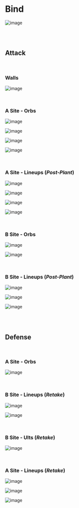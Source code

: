 # Bind
![image](bind.jpg)



&nbsp;  
&nbsp;  
## Attack

&nbsp;  
### Walls
![image](attack-walls.jpg)
&nbsp;  

&nbsp;  
### A Site - Orbs
![image](attack-A-orb-1.jpg)
&nbsp;  

![image](attack-A-orb-2.jpg)
&nbsp;  

![image](attack-A-orb3.jpg)
&nbsp;  

![image](attack-A-orb4.jpg)
&nbsp;  

&nbsp;  
### A Site - Lineups  (*Post-Plant*)
![image](A-lineup1.jpg)
&nbsp;  

![image](A-lineup2.jpg)
&nbsp;  

![image](A-lineup3.jpg)
&nbsp;  

![image](A-lineup4.jpg)
&nbsp;  


&nbsp;  
### B Site - Orbs
![image](attack-B-orb-1.jpg)
&nbsp;  

![image](attack-B-orb-2.jpg)
&nbsp;  

&nbsp;  
### B Site - Lineups (*Post-Plant*)
![image](B-lineup1.jpg)
&nbsp;  

![image](B-lineup2.jpg)
&nbsp;  

![image](B-lineup3.jpg)
&nbsp;  



&nbsp;  
&nbsp;  
## Defense

&nbsp;  
### A Site - Orbs
![image](defense-A-orb1.jpg)
&nbsp;  

&nbsp;  
### B Site - Lineups (*Retake*)
![image](retake-B-1.jpg)
&nbsp;  

![image](retake-B-2.jpg)
&nbsp;  

&nbsp;  
### B Site - Ults (*Retake*)
![image](retake-B-ult1.jpg)
&nbsp;  

&nbsp;  
### A Site - Lineups (*Retake*)
![image](retake-A1.jpg)
&nbsp;  

![image](retake-A2.jpg)
&nbsp;  

![image](retake-A3.jpg)
&nbsp;  